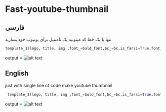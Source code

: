 # Fast-youtube-thumbnail
## فارسی
 تنها با یک خط کد میتونید یک تامبنیل برای یوتیوب خود بسازید 
 ```python
 template_1(logo, title, img ,font_=bold_font,bc_=bc,is_farsi=True,font_size=80).save('1.jpeg')
```
output =
![alt text](http://url/to/img.png)

## English 
just with single line of code make youtube thumbnail 
```python
 template_1(logo, title, img ,font_=bold_font,bc_=bc,is_farsi=True,font_size=80).save('1.jpeg')
```
output =
![alt text](http://url/to/img.png)
